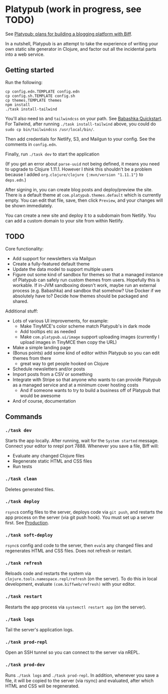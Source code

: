# Platypub (work in progress, see TODO)

See [Platypub: plans for building a blogging platform with Biff](https://biffweb.com/p/platypub-plans/).

In a nutshell, Platypub is an attempt to take the experience of writing your
own static site generator in Clojure, and factor out all the incidental parts
into a web service.

## Getting started

Run the following:

```
cp config.edn.TEMPLATE config.edn
cp config.sh.TEMPLATE config.sh
cp themes.TEMPLATE themes
npm install
./task install-tailwind
```

You'll also need `bb` and `tailwindcss` on your path. See [Babashka
Quickstart](https://github.com/babashka/babashka#quickstart). For Tailwind,
after running `./task install-tailwind` above, you could do `sudo cp
bin/tailwindcss /usr/local/bin/`.


Then add credentials for Netlify, S3, and Mailgun to your config. See the
comments in `config.edn`.

Finally, run `./task dev` to start the application

(If you get an error about `parse-uuid` not being defined, it means you need to
upgrade to Clojure 1.11.1. However I _think_ this shouldn't be a problem
because I added `org.clojure/clojure {:mvn/version "1.11.1"}` to `deps.edn`.)

After signing in, you can create blog posts and deploy/preview the site. There is a
default theme at `com.platypub.themes.default` which is currently empty. You can edit that
file, save, then click `Preview`, and your changes will be shown immediately.

You can create a new site and deploy it to a subdomain from Netlify. You can
add a custom domain to your site from within Netlify.

## TODO

Core functionality:

 - Add support for newsletters via Mailgun
 - Create a fully-featured default theme
 - Update the data model to support multiple users
 - Figure out some kind of sandbox for themes so that a managed instance of
   Platypub can safely run custom themes from users. Hopefully this is
   workable. If in-JVM sandboxing doesn't work, maybe run an external process
   (e.g. Babashka) and sandbox that somehow? Use Docker if we absolutely have
   to? Decide how themes should be packaged and shared.

Additional stuff:

 - Lots of various UI improvements, for example:
   - Make TinyMCE's color scheme match Platypub's in dark mode
   - Add tooltips etc as needed
   - Make `com.platypub.ui/image` support uploading images (currently I upload
     images in TinyMCE then copy the URL)
 - Make a simple landing page
 - (Bonus points) add some kind of editor within Platypub so you can edit
   themes from there
    - great way to get people hooked on Clojure
 - Schedule newsletters and/or posts
 - Import posts from a CSV or something
 - Integrate with Stripe so that anyone who wants to can provide Platypub as a
   managed service and at a minimum cover hosting costs
    - And if someone wants to try to build a business off of Platypub that
      would be awesome
 - And of course, documentation

## Commands

### `./task dev`

Starts the app locally. After running, wait for the `System started` message.
Connect your editor to nrepl port 7888. Whenever you save a file, Biff will:

 - Evaluate any changed Clojure files
 - Regenerate static HTML and CSS files
 - Run tests

### `./task clean`

Deletes generated files.

### `./task deploy`

`rsync`s config files to the server, deploys code via `git push`, and restarts
the app process on the server (via git push hook). You must set up a server
first. See [Production](https://biffweb.com/docs/#production).

### `./task soft-deploy`

`rsync`s config and code to the server, then `eval`s any changed files and
regenerates HTML and CSS files. Does not refresh or restart.

### `./task refresh`

Reloads code and restarts the system via `clojure.tools.namespace.repl/refresh`
(on the server). To do this in local development, evaluate
`(com.biffweb/refresh)` with your editor.

### `./task restart`

Restarts the app process via `systemctl restart app` (on the server).

### `./task logs`

Tail the server's application logs.

### `./task prod-repl`

Open an SSH tunnel so you can connect to the server via nREPL.

### `./task prod-dev`

Runs `./task logs` and `./task prod-repl`. In addition, whenever you save a
file, it will be copied to the server (via rsync) and evaluated, after which
HTML and CSS will be regenerated.
